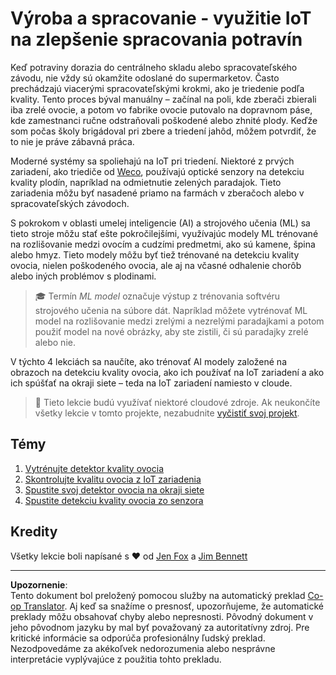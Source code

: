 <!--
CO_OP_TRANSLATOR_METADATA:
{
  "original_hash": "3764e089adf2d5801272bc0895f8498b",
  "translation_date": "2025-08-28T08:15:15+00:00",
  "source_file": "4-manufacturing/README.md",
  "language_code": "sk"
}
-->
# Výroba a spracovanie - využitie IoT na zlepšenie spracovania potravín

Keď potraviny dorazia do centrálneho skladu alebo spracovateľského závodu, nie vždy sú okamžite odoslané do supermarketov. Často prechádzajú viacerými spracovateľskými krokmi, ako je triedenie podľa kvality. Tento proces býval manuálny – začínal na poli, kde zberači zbierali iba zrelé ovocie, a potom vo fabrike ovocie putovalo na dopravnom páse, kde zamestnanci ručne odstraňovali poškodené alebo zhnité plody. Keďže som počas školy brigádoval pri zbere a triedení jahôd, môžem potvrdiť, že to nie je práve zábavná práca.

Moderné systémy sa spoliehajú na IoT pri triedení. Niektoré z prvých zariadení, ako triediče od [Weco](https://wecotek.com), používajú optické senzory na detekciu kvality plodín, napríklad na odmietnutie zelených paradajok. Tieto zariadenia môžu byť nasadené priamo na farmách v zberačoch alebo v spracovateľských závodoch.

S pokrokom v oblasti umelej inteligencie (AI) a strojového učenia (ML) sa tieto stroje môžu stať ešte pokročilejšími, využívajúc modely ML trénované na rozlišovanie medzi ovocím a cudzími predmetmi, ako sú kamene, špina alebo hmyz. Tieto modely môžu byť tiež trénované na detekciu kvality ovocia, nielen poškodeného ovocia, ale aj na včasné odhalenie chorôb alebo iných problémov s plodinami.

> 🎓 Termín *ML model* označuje výstup z trénovania softvéru strojového učenia na súbore dát. Napríklad môžete vytrénovať ML model na rozlišovanie medzi zrelými a nezrelými paradajkami a potom použiť model na nové obrázky, aby ste zistili, či sú paradajky zrelé alebo nie.

V týchto 4 lekciách sa naučíte, ako trénovať AI modely založené na obrazoch na detekciu kvality ovocia, ako ich používať na IoT zariadení a ako ich spúšťať na okraji siete – teda na IoT zariadení namiesto v cloude.

> 💁 Tieto lekcie budú využívať niektoré cloudové zdroje. Ak neukončíte všetky lekcie v tomto projekte, nezabudnite [vyčistiť svoj projekt](../clean-up.md).

## Témy

1. [Vytrénujte detektor kvality ovocia](./lessons/1-train-fruit-detector/README.md)
1. [Skontrolujte kvalitu ovocia z IoT zariadenia](./lessons/2-check-fruit-from-device/README.md)
1. [Spustite svoj detektor ovocia na okraji siete](./lessons/3-run-fruit-detector-edge/README.md)
1. [Spustite detekciu kvality ovocia zo senzora](./lessons/4-trigger-fruit-detector/README.md)

## Kredity

Všetky lekcie boli napísané s ♥️ od [Jen Fox](https://github.com/jenfoxbot) a [Jim Bennett](https://GitHub.com/JimBobBennett)

---

**Upozornenie**:  
Tento dokument bol preložený pomocou služby na automatický preklad [Co-op Translator](https://github.com/Azure/co-op-translator). Aj keď sa snažíme o presnosť, upozorňujeme, že automatické preklady môžu obsahovať chyby alebo nepresnosti. Pôvodný dokument v jeho pôvodnom jazyku by mal byť považovaný za autoritatívny zdroj. Pre kritické informácie sa odporúča profesionálny ľudský preklad. Nezodpovedáme za akékoľvek nedorozumenia alebo nesprávne interpretácie vyplývajúce z použitia tohto prekladu.